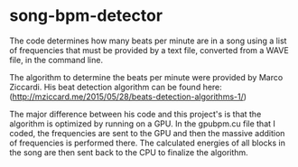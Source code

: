 # song-bpm-detector

The code determines how many beats per minute are in a song 
using a list of frequencies that must be provided by a text file, converted from a WAVE file, in the command line.

The algorithm to determine the beats per minute were provided
by Marco Ziccardi. His beat detection algorithm can be found
here: 
(http://mziccard.me/2015/05/28/beats-detection-algorithms-1/)

The major difference between his code and this project's is
that the algorithm is optimized by running on a GPU. In the
gpubpm.cu file that I coded, the frequencies are sent to the
GPU and then the massive addition of frequencies is performed
there. The calculated energies of all blocks in the song are 
then sent back to the CPU to finalize the algorithm.
